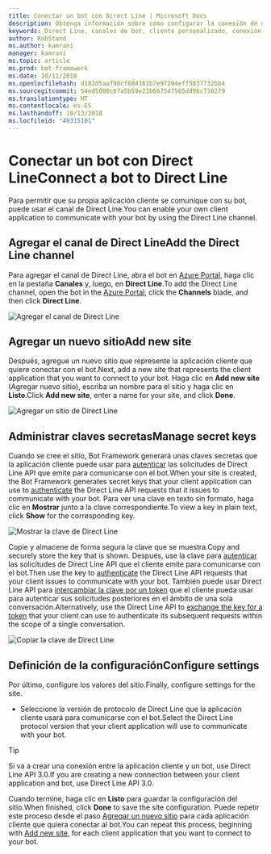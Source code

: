```yaml
---
title: Conectar un bot con Direct Line | Microsoft Docs
description: Obtenga información sobre cómo configurar la conexión de un bot con Direct Line.
keywords: Direct Line, canales de bot, cliente personalizado, conexión con canales, configuración
author: RobStand
ms.author: kamrani
manager: kamrani
ms.topic: article
ms.prod: bot-framework
ms.date: 10/11/2018
ms.openlocfilehash: d182d5aaf90cf684361b7e97294eff5837732bb4
ms.sourcegitcommit: 54ed5000c67a5b59e23b667547565dd96c7302f9
ms.translationtype: HT
ms.contentlocale: es-ES
ms.lasthandoff: 10/13/2018
ms.locfileid: "49315101"
---
```

# <a name="connect-a-bot-to-direct-line"></a><span data-ttu-id="7966c-104">Conectar un bot con Direct Line</span><span class="sxs-lookup"><span data-stu-id="7966c-104">Connect a bot to Direct Line</span></span>

<span data-ttu-id="7966c-105">Para permitir que su propia aplicación cliente se comunique con su bot, puede usar el canal de Direct Line.</span><span class="sxs-lookup"><span data-stu-id="7966c-105">You can enable your own client application to communicate with your bot by using the Direct Line channel.</span></span> 

## <a name="add-the-direct-line-channel"></a><span data-ttu-id="7966c-106">Agregar el canal de Direct Line</span><span class="sxs-lookup"><span data-stu-id="7966c-106">Add the Direct Line channel</span></span>

<span data-ttu-id="7966c-107">Para agregar el canal de Direct Line, abra el bot en [Azure Portal](https://portal.azure.com/), haga clic en la pestaña **Canales** y, luego, en **Direct Line**.</span><span class="sxs-lookup"><span data-stu-id="7966c-107">To add the Direct Line channel, open the bot in the [Azure Portal](https://portal.azure.com/), click the **Channels** blade, and then click **Direct Line**.</span></span>

![Agregar el canal de Direct Line](~/media/bot-service-channel-connect-directline/directline-addchannel.png)

## <a name="add-new-site"></a><span data-ttu-id="7966c-109">Agregar un nuevo sitio</span><span class="sxs-lookup"><span data-stu-id="7966c-109">Add new site</span></span>

<span data-ttu-id="7966c-110">Después, agregue un nuevo sitio que represente la aplicación cliente que quiere conectar con el bot.</span><span class="sxs-lookup"><span data-stu-id="7966c-110">Next, add a new site that represents the client application that you want to connect to your bot.</span></span> <span data-ttu-id="7966c-111">Haga clic en **Add new site** (Agregar nuevo sitio), escriba un nombre para el sitio y haga clic en **Listo**.</span><span class="sxs-lookup"><span data-stu-id="7966c-111">Click **Add new site**, enter a name for your site, and click **Done**.</span></span>

![Agregar un sitio de Direct Line](~/media/bot-service-channel-connect-directline/directline-addsite.png)

## <a name="manage-secret-keys"></a><span data-ttu-id="7966c-113">Administrar claves secretas</span><span class="sxs-lookup"><span data-stu-id="7966c-113">Manage secret keys</span></span>

<span data-ttu-id="7966c-114">Cuando se cree el sitio, Bot Framework generará unas claves secretas que la aplicación cliente puede usar para [autenticar](~/rest-api/bot-framework-rest-direct-line-3-0-authentication.md) las solicitudes de Direct Line API que emite para comunicarse con el bot.</span><span class="sxs-lookup"><span data-stu-id="7966c-114">When your site is created, the Bot Framework generates secret keys that your client application can use to [authenticate](~/rest-api/bot-framework-rest-direct-line-3-0-authentication.md) the Direct Line API requests that it issues to communicate with your bot.</span></span> <span data-ttu-id="7966c-115">Para ver una clave en texto sin formato, haga clic en **Mostrar** junto a la clave correspondiente.</span><span class="sxs-lookup"><span data-stu-id="7966c-115">To view a key in plain text, click **Show** for the corresponding key.</span></span>

![Mostrar la clave de Direct Line](~/media/bot-service-channel-connect-directline/directline-showkey.png)

<span data-ttu-id="7966c-117">Copie y almacene de forma segura la clave que se muestra.</span><span class="sxs-lookup"><span data-stu-id="7966c-117">Copy and securely store the key that is shown.</span></span> <span data-ttu-id="7966c-118">Después, use la clave para [autenticar](~/rest-api/bot-framework-rest-direct-line-3-0-authentication.md) las solicitudes de Direct Line API que el cliente emite para comunicarse con el bot.</span><span class="sxs-lookup"><span data-stu-id="7966c-118">Then use the key to [authenticate](~/rest-api/bot-framework-rest-direct-line-3-0-authentication.md) the Direct Line API requests that your client issues to communicate with your bot.</span></span>
<span data-ttu-id="7966c-119">También puede usar Direct Line API para [intercambiar la clave por un token](~/rest-api/bot-framework-rest-direct-line-3-0-authentication.md#generate-token) que el cliente pueda usar para autenticar sus solicitudes posteriores en el ámbito de una sola conversación.</span><span class="sxs-lookup"><span data-stu-id="7966c-119">Alternatively, use the Direct Line API to [exchange the key for a token](~/rest-api/bot-framework-rest-direct-line-3-0-authentication.md#generate-token) that your client can use to authenticate its subsequent requests within the scope of a single conversation.</span></span>

![Copiar la clave de Direct Line](~/media/bot-service-channel-connect-directline/directline-copykey.png)

## <a name="configure-settings"></a><span data-ttu-id="7966c-121">Definición de la configuración</span><span class="sxs-lookup"><span data-stu-id="7966c-121">Configure settings</span></span>

<span data-ttu-id="7966c-122">Por último, configure los valores del sitio.</span><span class="sxs-lookup"><span data-stu-id="7966c-122">Finally, configure settings for the site.</span></span>

- <span data-ttu-id="7966c-123">Seleccione la versión de protocolo de Direct Line que la aplicación cliente usará para comunicarse con el bot.</span><span class="sxs-lookup"><span data-stu-id="7966c-123">Select the Direct Line protocol version that your client application will use to communicate with your bot.</span></span>

> [!TIP]
> <span data-ttu-id="7966c-124">Si va a crear una conexión entre la aplicación cliente y un bot, use Direct Line API 3.0.</span><span class="sxs-lookup"><span data-stu-id="7966c-124">If you are creating a new connection between your client application and bot, use Direct Line API 3.0.</span></span>

<span data-ttu-id="7966c-125">Cuando termine, haga clic en **Listo** para guardar la configuración del sitio.</span><span class="sxs-lookup"><span data-stu-id="7966c-125">When finished, click **Done** to save the site configuration.</span></span> <span data-ttu-id="7966c-126">Puede repetir este proceso desde el paso [Agregar un nuevo sitio](#add-new-site) para cada aplicación cliente que quiera conectar al bot.</span><span class="sxs-lookup"><span data-stu-id="7966c-126">You can repeat this process, beginning with [Add new site](#add-new-site), for each client application that you want to connect to your bot.</span></span>
